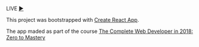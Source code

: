 LIVE [:arrow_forward:](https://martaniemiec.github.io/Robofriends-app/index.html)

This project was bootstrapped with [Create React App](https://github.com/facebook/create-react-app).

The app maded as part of the course [The Complete Web Developer in 2018: Zero to Mastery](https://www.udemy.com/the-complete-web-developer-in-2018/)
